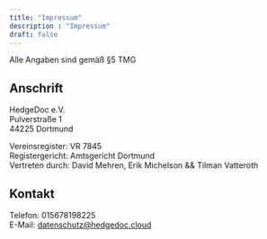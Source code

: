 ```yaml
---
title: "Impressum"
description : "Impressum"
draft: false
---
```

Alle Angaben sind gemäß §5 TMG

## Anschrift
HedgeDoc e.V.  
Pulverstraße 1  
44225 Dortmund

Vereinsregister: VR 7845  
Registergericht: Amtsgericht Dortmund  
Vertreten durch: David Mehren, Erik Michelson && Tilman Vatteroth

## Kontakt
Telefon: 015678198225  
E-Mail: datenschutz@hedgedoc.cloud
